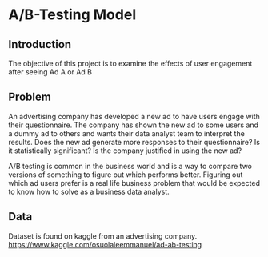 # A/B-Testing Model

## Introduction

The objective of this project is to examine the effects of user engagement after seeing Ad A or Ad B


## Problem
An advertising company has developed a new ad to have users engage with their questionnaire. The company has shown the new ad to some users and a dummy ad to others and wants their data analyst team to interpret the results. Does the new ad generate more responses to their questionnaire? Is it statistically significant? Is the company justified in using the new ad? 
 

A/B testing is common in the business world and is a way to compare two versions of something to figure out which performs better. Figuring out which ad users prefer is a real life business problem that would be expected to know how to solve as a business data analyst. 
 

## Data

Dataset is found on kaggle from an advertising company. https://www.kaggle.com/osuolaleemmanuel/ad-ab-testing
